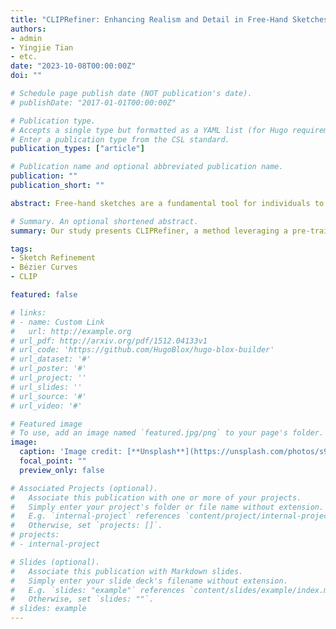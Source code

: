 ```yaml
---
title: "CLIPRefiner: Enhancing Realism and Detail in Free-Hand Sketches through Semantically-Aware Optimization"
authors:
- admin
- Yingjie Tian 
- etc.
date: "2023-10-08T00:00:00Z"
doi: ""

# Schedule page publish date (NOT publication's date).
# publishDate: "2017-01-01T00:00:00Z"

# Publication type.
# Accepts a single type but formatted as a YAML list (for Hugo requirements).
# Enter a publication type from the CSL standard.
publication_types: ["article"]

# Publication name and optional abbreviated publication name.
publication: ""
publication_short: ""

abstract: Free-hand sketches are a fundamental tool for individuals to translate their internal perceptions of the world, bridging the gap between the abstract and the concrete. However, not everyone possesses the innate ability to convey their ideas through sketches, often resulting in sketches with certain limitations. Consequently, refining rough sketches into polished representations presents an intriguing challenge for both humans and machines. This study introduces CLIPRefiner, an innovative method that harnesses a pre-trained CLIP model to transform rough sketches from various categories into polished renditions. CLIPRefiner smoothens and optimizes two sets of Bézier curves, combining global and local optimization processes to enhance image semantics and enrich sketch details, all without the need for a dedicated sketch dataset for training. Notably, CLIPRefiner's local strokes initialization resampling significantly expedites the convergence process. Qualitative and quantitative experiments compellingly demonstrate CLIPRefiner's ability to transform rough sketches into high-quality, refined versions. The user study underscores the enhanced semantic perception of sketches refined by CLIPRefiner, while the ablation study provides valuable insights into the effectiveness of each module within CLIPRefiner. Additionally, CLIPRefiner has the potential to contribute a valuable rough-fine paired sketch dataset to the broader sketching community. 

# Summary. An optional shortened abstract.
summary: Our study presents CLIPRefiner, a method leveraging a pre-trained CLIP model to transform rough sketches into polished versions by optimizing Bézier curves for enhanced semantics and detail, all without requiring a dedicated training dataset.

tags:
- Sketch Refinement
- Bézier Curves
- CLIP

featured: false

# links:
# - name: Custom Link
#   url: http://example.org
# url_pdf: http://arxiv.org/pdf/1512.04133v1
# url_code: 'https://github.com/HugoBlox/hugo-blox-builder'
# url_dataset: '#'
# url_poster: '#'
# url_project: ''
# url_slides: ''
# url_source: '#'
# url_video: '#'

# Featured image
# To use, add an image named `featured.jpg/png` to your page's folder. 
image:
  caption: 'Image credit: [**Unsplash**](https://unsplash.com/photos/s9CC2SKySJM)'
  focal_point: ""
  preview_only: false

# Associated Projects (optional).
#   Associate this publication with one or more of your projects.
#   Simply enter your project's folder or file name without extension.
#   E.g. `internal-project` references `content/project/internal-project/index.md`.
#   Otherwise, set `projects: []`.
# projects:
# - internal-project

# Slides (optional).
#   Associate this publication with Markdown slides.
#   Simply enter your slide deck's filename without extension.
#   E.g. `slides: "example"` references `content/slides/example/index.md`.
#   Otherwise, set `slides: ""`.
# slides: example
---
```


<!-- This work is driven by the results in my [previous paper](/publication/conference-paper/) on LLMs.

{{% callout note %}}
Create your slides in Markdown - click the *Slides* button to check out the example.
{{% /callout %}}

Add the publication's **full text** or **supplementary notes** here. You can use rich formatting such as including [code, math, and images](https://docs.hugoblox.com/content/writing-markdown-latex/). -->
